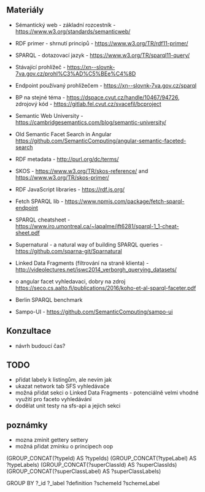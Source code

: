 ## Materiály
* Sémantický web - základní rozcestník - https://www.w3.org/standards/semanticweb/
* RDF primer - shrnutí principů - https://www.w3.org/TR/rdf11-primer/
* SPARQL - dotazovací jazyk - https://www.w3.org/TR/sparql11-query/
* Stávající prohlížeč - https://xn--slovnk-7va.gov.cz/prohl%C3%AD%C5%BEe%C4%8D
* Endpoint používaný prohlížečem - https://xn--slovnk-7va.gov.cz/sparql
* BP na stejné téma - https://dspace.cvut.cz/handle/10467/94726, zdrojový kód - https://gitlab.fel.cvut.cz/svacefil/bcproject

* Semantic Web University - https://cambridgesemantics.com/blog/semantic-university/
* Old Semantic Facet Search in Angular https://github.com/SemanticComputing/angular-semantic-faceted-search
* RDF metadata - http://purl.org/dc/terms/
* SKOS - https://www.w3.org/TR/skos-reference/ and https://www.w3.org/TR/skos-primer/
* RDF JavaScript libraries - https://rdf.js.org/
* Fetch SPARQL lib - https://www.npmjs.com/package/fetch-sparql-endpoint
* SPARQL cheatsheet - https://www.iro.umontreal.ca/~lapalme/ift6281/sparql-1_1-cheat-sheet.pdf
* Supernatural - a natural way of building SPARQL queries - https://github.com/sparna-git/Sparnatural
* Linked Data Fragments (filtrování na straně klienta) - http://videolectures.net/iswc2014_verborgh_querying_datasets/
* o angular facet vyhledavaci, dobry na zdroj https://seco.cs.aalto.fi/publications/2016/koho-et-al-sparql-faceter.pdf
* Berlin SPARQL benchmark
* Sampo-UI - https://github.com/SemanticComputing/sampo-ui

## Konzultace
- návrh budoucí čas?

## TODO
- přidat labely k listingům, ale nevím jak
- ukazat network tab SFS vyhledávače
- možná přidat sekci o Linked Data Fragments - potenciálně velmi vhodné využití pro faceto vyhledávání
- dodělat unit testy na sfs-api a jejich sekci

## poznámky
- mozna zminit gettery settery
- možná přidat zmínku o principech oop


(GROUP_CONCAT(?typeId) AS ?typeIds) (GROUP_CONCAT(?typeLabel) AS ?typeLabels)
    (GROUP_CONCAT(?superClassId) AS ?superClassIds) (GROUP_CONCAT(?superClassLabel) AS ?superClassLabels)

GROUP BY ?_id ?_label ?definition ?schemeId ?schemeLabel
